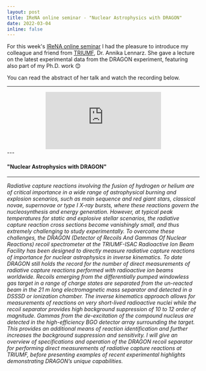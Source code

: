 ```yaml
---
layout: post
title: IReNA online seminar - "Nuclear Astrophysics with DRAGON"
date: 2022-03-04
inline: false
---
```


For this week's [IReNA online seminar](https://www.jinaweb.org/events/online-seminar-series)
I had the pleasure to introduce my colleague and friend from [TRIUMF](https://triumf.ca),
Dr. Annika Lennarz. She gave a lecture on the latest experimental data from the DRAGON experiment, featuring also
part of my Ph.D. work 😊

You can read the abstract of her talk and watch the recording below.

---
<center>
<div class='video-container'>
<iframe width="60%" src="https://www.youtube.com/embed/weyJoPi9WAA" frameborder="0" allow="accelerometer; autoplay; clipboard-write; encrypted-media; gyroscope; picture-in-picture" allowfullscreen></iframe>
</div>
</center>
---

####  "Nuclear Astrophysics with DRAGON"
---

*Radiative capture reactions involving the fusion of hydrogen or helium are of critical importance in a wide range of astrophysical burning and explosion scenarios, such as main sequence and red giant stars, classical novae, supernovae or type I X-ray bursts, where these reactions govern the nucleosynthesis and energy generation. However, at typical peak temperatures for static and explosive stellar scenarios, the radiative capture reaction cross sections become vanishingly small, and thus extremely challenging to study experimentally.
To overcome these challenges, the DRAGON (Detector of Recoils And Gammas Of Nuclear Reactions) recoil spectrometer at the TRIUMF-ISAC Radioactive Ion Beam Facility has been designed to directly measure radiative capture reactions of importance for nuclear astrophysics in inverse kinematics. To date DRAGON still holds the record for the number of direct measurements of radiative capture reactions performed with radioactive ion beams worldwide.
Recoils emerging from the differentially pumped windowless gas target in a range of charge states are separated from the un-reacted beam in the 21 m long electromagnetic mass separator and detected in a DSSSD or ionization chamber. The inverse kinematics approach allows for measurements of reactions on very short-lived radioactive nuclei while the recoil separator provides high background suppression of 10 to 12 order of magnitude. Gammas from the de-excitation of the compound nucleus are detected in the high-efficiency BGO detector array surrounding the target. This provides an additional means of reaction identification and further increases the background suppression and sensitivity.
I will give an overview of specifications and operation of the DRAGON recoil separator for performing direct measurements of radiative capture reactions at TRIUMF, before presenting examples of recent experimental highlights demonstrating DRAGON’s unique capabilities.*
